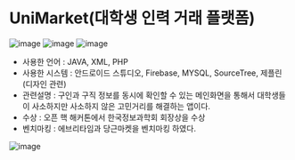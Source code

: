 # UniMarket(대학생 인력 거래 플랫폼)

![image](https://user-images.githubusercontent.com/47056984/111029173-88a0a400-843e-11eb-8922-2bd7d5194d3b.png)
   ![image](https://user-images.githubusercontent.com/47056984/111029179-8c342b00-843e-11eb-8989-a2b409b74662.png)
   ![image](https://user-images.githubusercontent.com/47056984/111029180-8e968500-843e-11eb-8021-fe3242857ef3.png)



* 사용한 언어 : JAVA, XML, PHP 
* 사용한 시스템 : 안드로이드 스튜디오, Firebase, MYSQL, SourceTree, 제플린(디자인 관련)
* 관련설명 : 구인과 구직 정보를 동시에 확인할 수 있는 메인화면을 통해서 대학생들이
사소하지만 사소하지 않은 고민거리를 해결하는 앱이다.
* 수상 : 오픈 핵 해커톤에서 한국정보과학회 회장상을 수상
* 벤치마킹 : 에브리타임과 당근마켓을 벤치마킹 하였다.

![image](https://user-images.githubusercontent.com/47056984/111029183-90604880-843e-11eb-8ceb-3c26420a465b.png)
